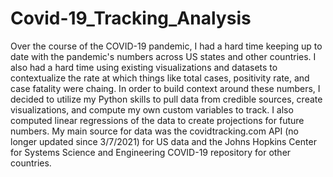 # Covid-19_Tracking_Analysis
Over the course of the COVID-19 pandemic, I had a hard time keeping up to date with the pandemic's numbers across US states and other countries. I also had a hard time using existing visualizations and datasets to contextualize the rate at which things like total cases, positivity rate, and case fatality were chaing. In order to build context around these numbers, I decided to utilize my Python skills to pull data from credible sources, create visualizations, and compute my own custom variables to track. I also computed linear regressions of the data to create projections for future numbers.  My main source for data was the covidtracking.com API (no longer updated since 3/7/2021) for US data and the Johns Hopkins Center for Systems Science and Engineering COVID-19 repository for other countries.
